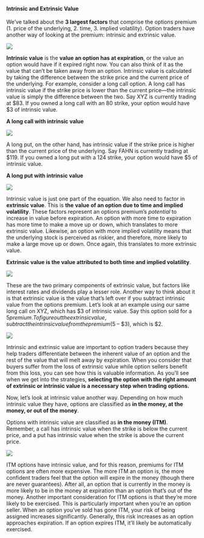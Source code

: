 #### Intrinsic and Extrinsic Value

We’ve talked about the **3 largest factors** that comprise the options premium (1. price of the underlying, 2. time, 3. implied volatility). Option traders have another way of looking at the premium: intrinsic and extrinsic value.

![](https://education.ameritrade.com/content/cms/images/BDTO_Lesson_2.35.01.jpg)

**Intrinsic value** is the  **value an option has at expiration**, or the value an option would have if it expired right now. You can also think of it as the value that can’t be taken away from an option. Intrinsic value is calculated by taking the difference between the strike price and the current price of the underlying. For example, consider a long call option. A long call has intrinsic value if the strike price is lower than the current price—the intrinsic value is simply the difference between the two. Say XYZ is currently trading at $83. If you owned a long call with an 80 strike, your option would have $3 of intrinsic value.

**A long call with intrinsic value**

![](https://education.ameritrade.com/content/cms/images/BDTO_Lesson_2.35.02.jpg)

A long put, on the other hand, has intrinsic value if the strike price is higher than the current price of the underlying. Say FAHN is currently trading at $119. If you owned a long put with a 124 strike, your option would have $5 of intrinsic value.

**A long put with intrinsic value**

![](https://education.ameritrade.com/content/cms/images/BDTO_Lesson_2.35.03.jpg)

Intrinsic value is just one part of the equation. We also need to factor in  **extrinsic value**. This is  **the**  **value**  **of an option due to time and implied volatility**. These factors represent an options premium’s  _potential_  to increase in value before expiration. An option with more time to expiration has more time to make a move up or down, which translates to more extrinsic value. Likewise, an option with more implied volatility means that the underlying stock is perceived as riskier, and therefore, more likely to make a large move up or down. Once again, this translates to more extrinsic value.

**Extrinsic value is the value attributed to both time and implied volatility**.

![](https://education.ameritrade.com/content/cms/images/BDTO_Lesson_2.35.04.jpg)

These are the two primary components of extrinsic value, but factors like interest rates and dividends play a lesser role. Another way to think about it is that extrinsic value is the value that’s left over if you subtract intrinsic value from the options premium. Let’s look at an example using our same long call on XYZ, which has $3 of intrinsic value. Say this option sold for a $5 premium. To figure out the extrinsic value, subtract the intrinsic value from the premium ($5 – $3), which is $2.

![](https://education.ameritrade.com/content/cms/images/BDTO_Lesson_2.35.05.jpg)

Intrinsic and extrinsic value are important to option traders because they help traders differentiate between the inherent value of an option and the rest of the value that will melt away by expiration. When you consider that buyers suffer from the loss of extrinsic value while option sellers benefit from this loss, you can see how this is valuable information. As you’ll see when we get into the strategies, **selecting the option with the right amount of extrinsic or intrinsic value is a necessary step when trading options.**

Now, let’s look at intrinsic value another way. Depending on how much intrinsic value they have, options are classified as **in the money, at the money, or out of the money**.

Options with intrinsic value are classified as  **in the money (ITM)**. Remember, a call has intrinsic value when the strike is below the current price, and a put has intrinsic value when the strike is above the current price.

![](https://education.ameritrade.com/content/cms/images/BDTO_Lesson_2.35.06.jpg)

ITM options have intrinsic value, and for this reason, premiums for ITM options are often more expensive. The more ITM an option is, the more confident traders feel that the option will expire in the money (though there are never guarantees). After all, an option that is currently in the money is more likely to be in the money at expiration than an option that’s out of the money. Another important consideration for ITM options is that they’re more likely to be exercised. This is particularly important when you’re an option seller. When an option you’ve sold has gone ITM, your risk of being assigned increases significantly. Generally, this risk increases as an option approaches expiration. If an option expires ITM, it’ll likely be automatically exercised.

<!--stackedit_data:
eyJoaXN0b3J5IjpbLTM3MDEzMzQ1MF19
-->